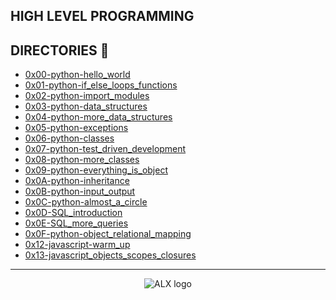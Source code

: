## HIGH LEVEL PROGRAMMING

## DIRECTORIES :file_folder:

- [0x00-python-hello_world](./0x00-python-hello_world)
- [0x01-python-if_else_loops_functions](./0x01-python-if_else_loops_functions)
- [0x02-python-import_modules](./0x02-python-import_modules)
- [0x03-python-data_structures](./0x03-python-data_structures)
- [0x04-python-more_data_structures](./0x04-python-more_data_structures)
- [0x05-python-exceptions](./0x05-python-exceptions)
- [0x06-python-classes](./0x06-python-classes)
- [0x07-python-test_driven_development](./0x07-python-test_driven_development)
- [0x08-python-more_classes](./0x08-python-more_classes)
- [0x09-python-everything_is_object](./0x09-python-everything_is_object)
- [0x0A-python-inheritance](./0x0A-python-inheritance)
- [0x0B-python-input_output](./0x0B-python-input_output)
- [0x0C-python-almost_a_circle](./0x0C-python-almost_a_circle)
- [0x0D-SQL_introduction](./0x0D-SQL_introduction)
- [0x0E-SQL_more_queries](./0x0E-SQL_more_queries)
- [0x0F-python-object_relational_mapping](0x0F-python-object_relational_mapping)
- [0x12-javascript-warm_up](0x12-javascript-warm_up)
- [0x13-javascript_objects_scopes_closures](0x13-javascript_objects_scopes_closures)

----

<div align="center">
  <img src="https://lh3.googleusercontent.com/vH1HTHhq7BIEuhIDuEc2Wrc2LgZigsJEWDR56ALuDFRZv9-jqCgHNHuBHIB-fLrrbwp7tJ8b7qeIJo0VtHUh=s0" alt="ALX logo">
</div>
